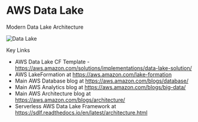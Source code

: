 # AWS Data Lake

Modern Data Lake Architecture

![Data Lake](https://github.com/lynnlangit/Hello-AWS-Data-Services/blob/master/images/new-data-lake.png)

Key Links
- AWS Data Lake CF Template - https://aws.amazon.com/solutions/implementations/data-lake-solution/
- AWS LakeFormation at https://aws.amazon.com/lake-formation
- Main AWS Database blog at https://aws.amazon.com/blogs/database/
- Main AWS Analytics blog at https://aws.amazon.com/blogs/big-data/
- Main AWS Architecture blog at https://aws.amazon.com/blogs/architecture/
- Serverless AWS Data Lake Framework at https://sdlf.readthedocs.io/en/latest/architecture.html
